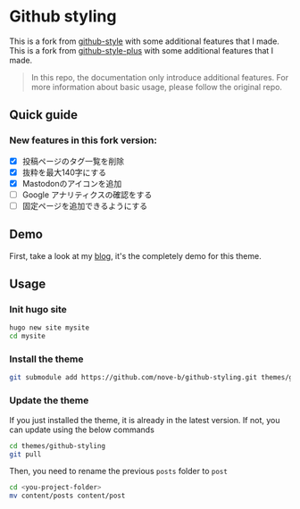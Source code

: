 # Github styling 

This is a fork from [github-style](https://github.com/MeiK2333/github-style) with some additional features that I made.
This is a fork from [github-style-plus](https://github.com/kurt-liao/github-style-plus) with some additional features that I made.

> In this repo, the documentation only introduce additional features.
> For more information about basic usage, please follow the original repo.

## Quick guide

### New features in this fork version:

- [X] 投稿ページのタグ一覧を削除
- [X] 抜粋を最大140字にする
- [X] Mastodonのアイコンを追加
- [ ] Google アナリティクスの確認をする
- [ ] 固定ページを追加できるようにする

## Demo

First, take a look at my [blog](https://blog.nove-b.dev/), it's the completely demo for this theme.

## Usage

### Init hugo site

```bash
hugo new site mysite
cd mysite
```

### Install the theme

```bash
git submodule add https://github.com/nove-b/github-styling.git themes/github-styling
```

### Update the theme

If you just installed the theme, it is already in the latest version. If not, you can update using the below commands

```bash
cd themes/github-styling
git pull
```

Then, you need to rename the previous `posts` folder to `post`

```bash
cd <you-project-folder>
mv content/posts content/post
```
